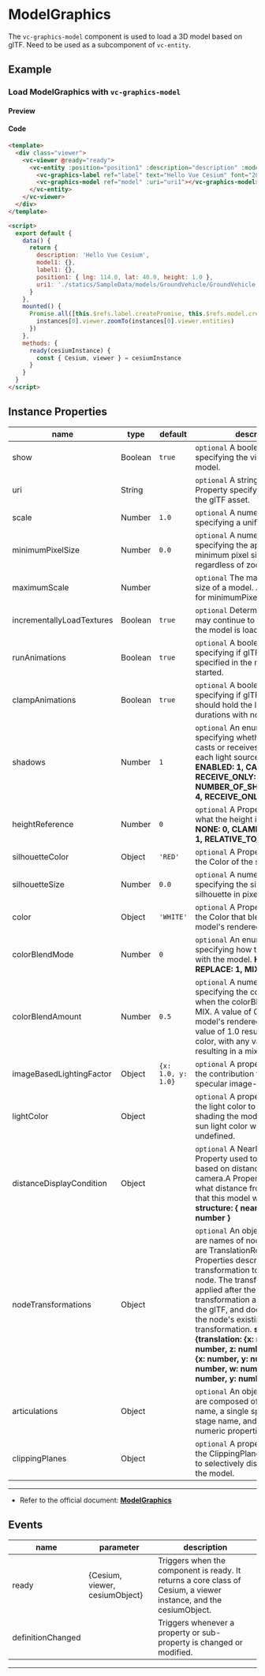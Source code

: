 # ModelGraphics

The `vc-graphics-model` component is used to load a 3D model based on glTF. Need to be used as a subcomponent of `vc-entity`.

## Example

### Load ModelGraphics with `vc-graphics-model`

#### Preview

<doc-preview>
  <template>
    <div class="viewer">
      <vc-viewer @ready="ready">
        <vc-entity :position="position1" :description="description" :model.sync="model1" :label.sync="label1">
          <vc-graphics-label ref="label" text="Hello Vue Cesium" font="20px sans-serif"></vc-graphics-label>
          <vc-graphics-model ref="model" :uri="uri1"></vc-graphics-model>
        </vc-entity>
      </vc-viewer>
    </div>
  </template>

  <script>
    export default {
      data() {
        return {
          description: 'Hello Vue Cesium',
          model1: {},
          label1: {},
          position1: { lng: 114.0, lat: 40.0, height: 1.0 },
          uri1: './statics/SampleData/models/GroundVehicle/GroundVehicle.glb'
        }
      },
      mounted() {
        Promise.all([this.$refs.label.createPromise, this.$refs.model.createPromise]).then(
          (instances) => {
            instances[0].viewer.zoomTo(instances[0].viewer.entities)
          }
        )
      },
      methods: {
        ready(cesiumInstance) {
          const { Cesium, viewer } = cesiumInstance
        }
      }
    }
  </script>
</doc-preview>

#### Code

```html
<template>
  <div class="viewer">
    <vc-viewer @ready="ready">
      <vc-entity :position="position1" :description="description" :model.sync="model1" :label.sync="label1">
        <vc-graphics-label ref="label" text="Hello Vue Cesium" font="20px sans-serif"></vc-graphics-label>
        <vc-graphics-model ref="model" :uri="uri1"></vc-graphics-model>
      </vc-entity>
    </vc-viewer>
  </div>
</template>

<script>
  export default {
    data() {
      return {
        description: 'Hello Vue Cesium',
        model1: {},
        label1: {},
        position1: { lng: 114.0, lat: 40.0, height: 1.0 },
        uri1: './statics/SampleData/models/GroundVehicle/GroundVehicle.glb'
      }
    },
    mounted() {
      Promise.all([this.$refs.label.createPromise, this.$refs.model.createPromise]).then((instances) => {
        instances[0].viewer.zoomTo(instances[0].viewer.entities)
      })
    },
    methods: {
      ready(cesiumInstance) {
        const { Cesium, viewer } = cesiumInstance
      }
    }
  }
</script>
```

## Instance Properties

<!-- prettier-ignore -->
| name | type | default | description |
| ---- | ---- | ------- | ----------- |
| show | Boolean | `true` | `optional` A boolean Property specifying the visibility of the model. |
| uri | String | | `optional` A string or Resource Property specifying the URI of the glTF asset. |
| scale | Number | `1.0` | `optional` A numeric Property specifying a uniform linear scale. |
| minimumPixelSize | Number | `0.0` | `optional` A numeric Property specifying the approximate minimum pixel size of the model regardless of zoom. |
| maximumScale | Number | | `optional` The maximum scale size of a model. An upper limit for minimumPixelSize. |
| incrementallyLoadTextures | Boolean | `true` | `optional` Determine if textures may continue to stream in after the model is loaded. |
| runAnimations | Boolean | `true` | `optional` A boolean Property specifying if glTF animations specified in the model should be started. |
| clampAnimations | Boolean | `true` | `optional` A boolean Property specifying if glTF animations should hold the last pose for time durations with no keyframes. |
| shadows | Number | `1` | `optional` An enum Property specifying whether the model casts or receives shadows from each light source. **DISABLED: 0, ENABLED: 1, CAST_ONLY: 2, RECEIVE_ONLY: 3, NUMBER_OF_SHADOW_MODES: 4, RECEIVE_ONLY: 3** |
| heightReference | Number | `0` | `optional` A Property specifying what the height is relative to. **NONE: 0, CLAMP_TO_GROUND: 1, RELATIVE_TO_GROUND: 2** |
| silhouetteColor | Object | `'RED'` | `optional` A Property specifying the Color of the silhouette. |
| silhouetteSize | Number | `0.0` | `optional` A numeric Property specifying the size of the silhouette in pixels. |
| color | Object | `'WHITE'` | `optional` A Property specifying the Color that blends with the model's rendered color. |
| colorBlendMode | Number | `0` | `optional` An enum Property specifying how the color blends with the model. **HIGHLIGHT: 0, REPLACE: 1, MIX: 2** |
| colorBlendAmount | Number | `0.5` | `optional` A numeric Property specifying the color strength when the colorBlendMode is MIX. A value of 0.0 results in the model's rendered color while a value of 1.0 results in a solid color, with any value in-between resulting in a mix of the two. |
| imageBasedLightingFactor | Object | `{x: 1.0, y: 1.0}` | `optional` A property specifying the contribution from diffuse and specular image-based lighting. |
| lightColor | Object | | `optional` A property specifying the light color to use when shading the model. The default sun light color will be used when undefined. |
| distanceDisplayCondition | Object | | `optional` A NearFarScalar Property used to set pixelOffset based on distance from the camera.A Property specifying at what distance from the camera that this model will be displayed. **structure: { near: number, far: number }** |
| nodeTransformations | Object | | `optional` An object, where keys are names of nodes, and values are TranslationRotationScale Properties describing the transformation to apply to that node. The transformation is applied after the node's existing transformation as specified in the glTF, and does not replace the node's existing transformation. **structure:{translation: {x: number, y: number, z: number}, rotation: {x: number, y: number, z: number, w: number}, scale:{x: number, y: number, z: number}}** |
| articulations | Object | | `optional` An object, where keys are composed of an articulation name, a single space, and a stage name, and the values are numeric properties. |
| clippingPlanes | Object | | `optional` A property specifying the ClippingPlaneCollection used to selectively disable rendering the model. |

---

- Refer to the official document: **[ModelGraphics](https://cesium.com/docs/cesiumjs-ref-doc/ModelGraphics.html)**

## Events

<!-- prettier-ignore -->
| name | parameter | description |
| ---- | --------- | ----------- |
| ready | {Cesium, viewer, cesiumObject} | Triggers when the component is ready. It returns a core class of Cesium, a viewer instance, and the cesiumObject. |
| definitionChanged | | Triggers whenever a property or sub-property is changed or modified. |

---
